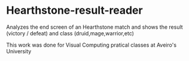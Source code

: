 # Hearthstone-result-reader

Analyzes the end screen of an Hearthstone match and shows the result (victory / defeat) and class (druid,mage,warrior,etc)

This work was done for Visual Computing pratical classes at Aveiro's University
